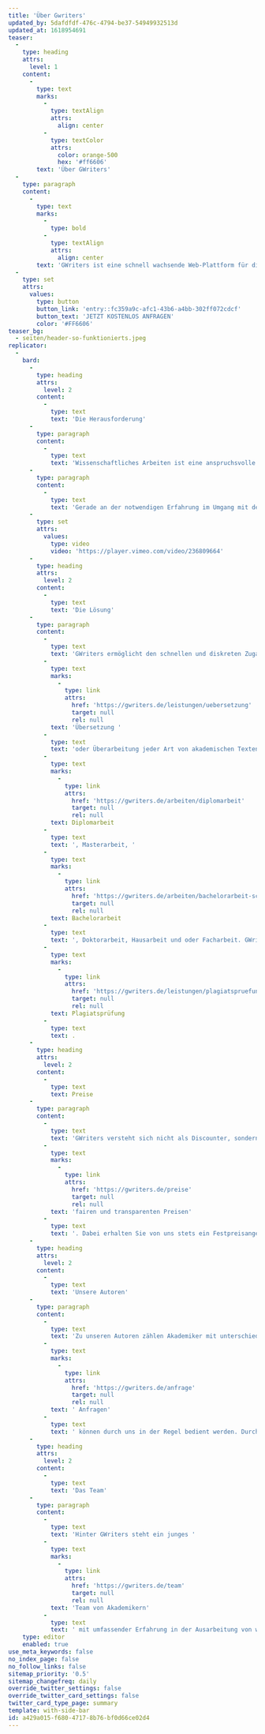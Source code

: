 ```yaml
---
title: 'Über Gwriters'
updated_by: 5dafdfdf-476c-4794-be37-54949932513d
updated_at: 1618954691
teaser:
  -
    type: heading
    attrs:
      level: 1
    content:
      -
        type: text
        marks:
          -
            type: textAlign
            attrs:
              align: center
          -
            type: textColor
            attrs:
              color: orange-500
              hex: '#ff6606'
        text: 'Über GWriters'
  -
    type: paragraph
    content:
      -
        type: text
        marks:
          -
            type: bold
          -
            type: textAlign
            attrs:
              align: center
        text: 'GWriters ist eine schnell wachsende Web-Plattform für die Vermittlung von akademischen Freelancern.Dazu gehören z.B. Lektoren, Korrektoren, Ghostwriter, Texter und Übersetzer; aber auch Autoren und Coaches für viele Einsatzbereiche im wissenschaftlichen Umfeld. Insbesondere unterstützen Sie unsere Freelancer durch die Erstellung von Mustervorlagen für nahezu alle denkbaren Arten von wissenschaftlichen Texten & Arbeiten.'
  -
    type: set
    attrs:
      values:
        type: button
        button_link: 'entry::fc359a9c-afc1-43b6-a4bb-302ff072cdcf'
        button_text: 'JETZT KOSTENLOS ANFRAGEN'
        color: '#FF6606'
teaser_bg:
  - seiten/header-so-funktionierts.jpeg
replicator:
  -
    bard:
      -
        type: heading
        attrs:
          level: 2
        content:
          -
            type: text
            text: 'Die Herausforderung'
      -
        type: paragraph
        content:
          -
            type: text
            text: 'Wissenschaftliches Arbeiten ist eine anspruchsvolle Aufgabe. Es erfordert fachliche Kompetenz, Gründlichkeit und Erfahrung.'
      -
        type: paragraph
        content:
          -
            type: text
            text: 'Gerade an der notwendigen Erfahrung im Umgang mit den vielfältigen Anforderungen einer wissenschaftlichen Arbeit fehlt es unseren Kunden oftmals. Manchmal beginnt die Überforderung schon mit einer intensiven Literaturrecherche, -sichtung und -auswertung. Auch die sprachliche Umsetzung, das Verfassen der wissenschaftlichen Arbeit selbst stellt für viele eine große Herausforderung dar. Dazu kommt häufig noch die Konfrontation mit Zeitdruck und strengen wissenschaftlichen Richtlinien.'
      -
        type: set
        attrs:
          values:
            type: video
            video: 'https://player.vimeo.com/video/236809664'
      -
        type: heading
        attrs:
          level: 2
        content:
          -
            type: text
            text: 'Die Lösung'
      -
        type: paragraph
        content:
          -
            type: text
            text: 'GWriters ermöglicht den schnellen und diskreten Zugang zu derzeit über 3000 ausgewählten Autoren, Lektoren, Korrektoren, Ghostwritern und Übersetzern. Diese unterstützen Sie bei der Erstellung, Korrektur, '
          -
            type: text
            marks:
              -
                type: link
                attrs:
                  href: 'https://gwriters.de/leistungen/uebersetzung'
                  target: null
                  rel: null
            text: 'Übersetzung '
          -
            type: text
            text: 'oder Überarbeitung jeder Art von akademischen Texten, sowie durch die Erstellung von Mustervorlagen für eine '
          -
            type: text
            marks:
              -
                type: link
                attrs:
                  href: 'https://gwriters.de/arbeiten/diplomarbeit'
                  target: null
                  rel: null
            text: Diplomarbeit
          -
            type: text
            text: ', Masterarbeit, '
          -
            type: text
            marks:
              -
                type: link
                attrs:
                  href: 'https://gwriters.de/arbeiten/bachelorarbeit-schreiben-lassen'
                  target: null
                  rel: null
            text: Bachelorarbeit
          -
            type: text
            text: ', Doktorarbeit, Hausarbeit und oder Facharbeit. GWriters legt Wert auf höchste Qualität und prüft sowohl die vermittelten Freelancer, als auch jeden einzelnen Text durch ein mehrstufiges Qualitätssicherungssystem, selbstverständlich inklusive einer umfassenden '
          -
            type: text
            marks:
              -
                type: link
                attrs:
                  href: 'https://gwriters.de/leistungen/plagiatspruefung'
                  target: null
                  rel: null
            text: Plagiatsprüfung
          -
            type: text
            text: .
      -
        type: heading
        attrs:
          level: 2
        content:
          -
            type: text
            text: Preise
      -
        type: paragraph
        content:
          -
            type: text
            text: 'GWriters versteht sich nicht als Discounter, sondern bietet Ihnen Leistungen auf höchstem Niveau - zu angemessenen, '
          -
            type: text
            marks:
              -
                type: link
                attrs:
                  href: 'https://gwriters.de/preise'
                  target: null
                  rel: null
            text: 'fairen und transparenten Preisen'
          -
            type: text
            text: '. Dabei erhalten Sie von uns stets ein Festpreisangebot, wodurch für Sie keine weiteren (versteckten) Kosten entstehen - ganz egal wie viel Mehraufwand entstehen sollte.'
      -
        type: heading
        attrs:
          level: 2
        content:
          -
            type: text
            text: 'Unsere Autoren'
      -
        type: paragraph
        content:
          -
            type: text
            text: 'Zu unseren Autoren zählen Akademiker mit unterschiedlichem Erfahrungshintergrund und aus verschiedenen Fachbereichen. Dies ermöglicht es uns den passenden Autor oder Bearbeiter für nahezu jeden wissenschaftlichen Text bzw. Mustervorlagen für jede Art von wissenschaftlichen Arbeiten vermitteln. Auch sehr themenspezifische'
          -
            type: text
            marks:
              -
                type: link
                attrs:
                  href: 'https://gwriters.de/anfrage'
                  target: null
                  rel: null
            text: ' Anfragen'
          -
            type: text
            text: ' können durch uns in der Regel bedient werden. Durch ein strenges Auswahlverfahren und ständige Kontrolle durch Supervisor wird höchste Qualität gewahrt.'
      -
        type: heading
        attrs:
          level: 2
        content:
          -
            type: text
            text: 'Das Team'
      -
        type: paragraph
        content:
          -
            type: text
            text: 'Hinter GWriters steht ein junges '
          -
            type: text
            marks:
              -
                type: link
                attrs:
                  href: 'https://gwriters.de/team'
                  target: null
                  rel: null
            text: 'Team von Akademikern'
          -
            type: text
            text: ' mit umfassender Erfahrung in der Ausarbeitung von wissenschaftlichen Arbeiten, einem weitreichenden Kontaktnetzwerk und Leidenschaft für den Einsatz moderner Technologien. Wir verstehen es als unsere Aufgabe den existierenden Markt für akademische Freelancer neu zu definieren. Unser Ziel ist es sowohl den Ansprüchen unserer Kunden und Auftraggeber, als auch der durch uns betreuten wissenschaftlichen Freelancer gerecht zu werden.'
    type: editor
    enabled: true
use_meta_keywords: false
no_index_page: false
no_follow_links: false
sitemap_priority: '0.5'
sitemap_changefreq: daily
override_twitter_settings: false
override_twitter_card_settings: false
twitter_card_type_page: summary
template: with-side-bar
id: a429a015-f680-4717-8b76-bf0d66ce02d4
---
```

